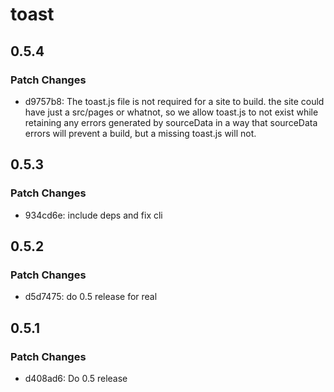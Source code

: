 # toast

## 0.5.4

### Patch Changes

- d9757b8: The toast.js file is not required for a site to build. the site could have just a src/pages or whatnot, so we allow toast.js to not exist while retaining any errors generated by sourceData in a way that sourceData errors will prevent a build, but a missing toast.js will not.

## 0.5.3

### Patch Changes

- 934cd6e: include deps and fix cli

## 0.5.2

### Patch Changes

- d5d7475: do 0.5 release for real

## 0.5.1

### Patch Changes

- d408ad6: Do 0.5 release
